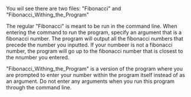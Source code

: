 You wil see there are two files: "Fibonacci" and "Fibonacci_Withing_the_Program"

The regular "Fibonacci" is meant to be run in the command line. When entering the command to run the program, specify an argument that is a fibonacci number. The program will output all the fibonacci numbers that precede the number you inputted. If your numbeer is not a fibonacci number, the program will go up to the fibonacci number that is closest to the nnumber you entered.

"Fibonacci_Withing_the_Program" is a version of the program where you are prompted to enter your number within the program itself instead of as an argument. Do not enter any arguments when you run this program through the command line.
